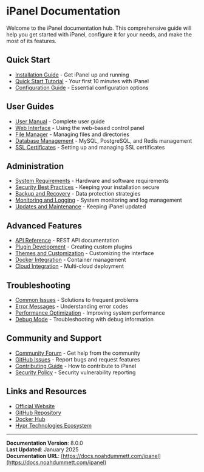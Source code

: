 # iPanel Documentation

Welcome to the iPanel documentation hub. This comprehensive guide will help you get started with iPanel, configure it for your needs, and make the most of its features.

## Quick Start

- [Installation Guide](installation.md) - Get iPanel up and running
- [Quick Start Tutorial](quick-start.md) - Your first 10 minutes with iPanel
- [Configuration Guide](configuration.md) - Essential configuration options

## User Guides

- [User Manual](user-guide.md) - Complete user guide
- [Web Interface](web-interface.md) - Using the web-based control panel
- [File Manager](file-manager.md) - Managing files and directories
- [Database Management](database.md) - MySQL, PostgreSQL, and Redis management
- [SSL Certificates](ssl.md) - Setting up and managing SSL certificates

## Administration

- [System Requirements](requirements.md) - Hardware and software requirements
- [Security Best Practices](security.md) - Keeping your installation secure
- [Backup and Recovery](backup.md) - Data protection strategies
- [Monitoring and Logging](monitoring.md) - System monitoring and log management
- [Updates and Maintenance](updates.md) - Keeping iPanel updated

## Advanced Features

- [API Reference](api-reference.md) - REST API documentation
- [Plugin Development](plugins.md) - Creating custom plugins
- [Themes and Customization](themes.md) - Customizing the interface
- [Docker Integration](docker.md) - Container management
- [Cloud Integration](cloud.md) - Multi-cloud deployment

## Troubleshooting

- [Common Issues](troubleshooting.md) - Solutions to frequent problems
- [Error Messages](error-messages.md) - Understanding error codes
- [Performance Optimization](performance.md) - Improving system performance
- [Debug Mode](debugging.md) - Troubleshooting with debug information

## Community and Support

- [Community Forum](https://forum.hypr.tech) - Get help from the community
- [GitHub Issues](https://github.com/hypr-technologies/iPanel/issues) - Report bugs and request features
- [Contributing Guide](../CONTRIBUTING.md) - How to contribute to iPanel
- [Security Policy](../iPanel/SECURITY.md) - Security vulnerability reporting

## Links and Resources

- [Official Website](https://hypr.tech)
- [GitHub Repository](https://github.com/hypr-technologies/iPanel)
- [Docker Hub](https://hub.docker.com/r/hypr-technologies/ipanel)
- [Hypr Technologies Ecosystem](https://hypr.tech/ecosystem)

---

**Documentation Version**: 8.0.0  
**Last Updated**: January 2025  
**Documentation URL**: [https://docs.noahdummett.com/ipanel](https://docs.noahdummett.com/ipanel)
